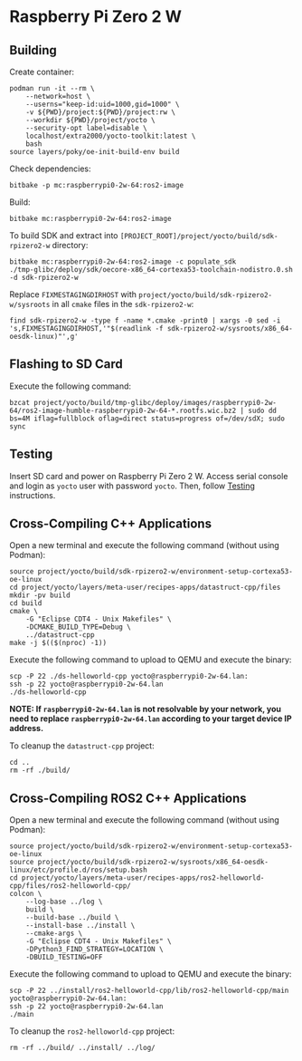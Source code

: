 # Raspberry Pi Zero 2 W


## Building

Create container:
```
podman run -it --rm \
    --network=host \
    --userns="keep-id:uid=1000,gid=1000" \
    -v ${PWD}/project:${PWD}/project:rw \
    --workdir ${PWD}/project/yocto \
    --security-opt label=disable \
    localhost/extra2000/yocto-toolkit:latest \
    bash
source layers/poky/oe-init-build-env build
```

Check dependencies:
```
bitbake -p mc:raspberrypi0-2w-64:ros2-image
```

Build:
```
bitbake mc:raspberrypi0-2w-64:ros2-image
```

To build SDK and extract into `[PROJECT_ROOT]/project/yocto/build/sdk-rpizero2-w` directory:
```
bitbake mc:raspberrypi0-2w-64:ros2-image -c populate_sdk
./tmp-glibc/deploy/sdk/oecore-x86_64-cortexa53-toolchain-nodistro.0.sh -d sdk-rpizero2-w
```

Replace `FIXMESTAGINGDIRHOST` with `project/yocto/build/sdk-rpizero2-w/sysroots` in all `cmake` files in the `sdk-rpizero2-w`:
```
find sdk-rpizero2-w -type f -name *.cmake -print0 | xargs -0 sed -i 's,FIXMESTAGINGDIRHOST,'"$(readlink -f sdk-rpizero2-w/sysroots/x86_64-oesdk-linux)"',g'
```


## Flashing to SD Card

Execute the following command:
```
bzcat project/yocto/build/tmp-glibc/deploy/images/raspberrypi0-2w-64/ros2-image-humble-raspberrypi0-2w-64-*.rootfs.wic.bz2 | sudo dd bs=4M iflag=fullblock oflag=direct status=progress of=/dev/sdX; sudo sync
```


## Testing

Insert SD card and power on Raspberry Pi Zero 2 W. Access serial console and login as `yocto` user with password `yocto`. Then, follow [Testing](../common/testing.md) instructions.


## Cross-Compiling C++ Applications

Open a new terminal and execute the following command (without using Podman):
```
source project/yocto/build/sdk-rpizero2-w/environment-setup-cortexa53-oe-linux
cd project/yocto/layers/meta-user/recipes-apps/datastruct-cpp/files
mkdir -pv build
cd build
cmake \
    -G "Eclipse CDT4 - Unix Makefiles" \
    -DCMAKE_BUILD_TYPE=Debug \
    ../datastruct-cpp
make -j $(($(nproc) -1))
```

Execute the following command to upload to QEMU and execute the binary:
```
scp -P 22 ./ds-helloworld-cpp yocto@raspberrypi0-2w-64.lan:
ssh -p 22 yocto@raspberrypi0-2w-64.lan
./ds-helloworld-cpp
```

**NOTE: If `raspberrypi0-2w-64.lan` is not resolvable by your network, you need to replace `raspberrypi0-2w-64.lan` according to your target device IP address.**

To cleanup the `datastruct-cpp` project:
```
cd ..
rm -rf ./build/
```


## Cross-Compiling ROS2 C++ Applications

Open a new terminal and execute the following command (without using Podman):
```
source project/yocto/build/sdk-rpizero2-w/environment-setup-cortexa53-oe-linux
source project/yocto/build/sdk-rpizero2-w/sysroots/x86_64-oesdk-linux/etc/profile.d/ros/setup.bash
cd project/yocto/layers/meta-user/recipes-apps/ros2-helloworld-cpp/files/ros2-helloworld-cpp/
colcon \
    --log-base ../log \
    build \
    --build-base ../build \
    --install-base ../install \
    --cmake-args \
    -G "Eclipse CDT4 - Unix Makefiles" \
    -DPython3_FIND_STRATEGY=LOCATION \
    -DBUILD_TESTING=OFF
```

Execute the following command to upload to QEMU and execute the binary:
```
scp -P 22 ../install/ros2-helloworld-cpp/lib/ros2-helloworld-cpp/main yocto@raspberrypi0-2w-64.lan:
ssh -p 22 yocto@raspberrypi0-2w-64.lan
./main
```

To cleanup the `ros2-helloworld-cpp` project:
```
rm -rf ../build/ ../install/ ../log/
```
